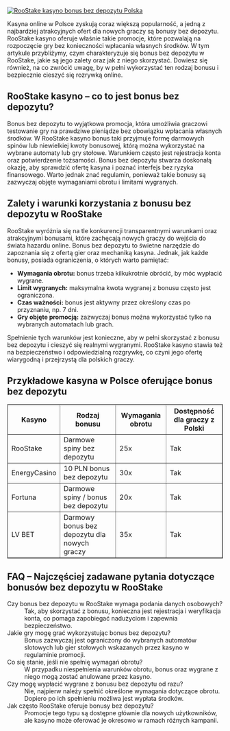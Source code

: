 [![RooStake kasyno bonus bez depozytu Polska](https://123-caf.pages.dev/gitsignup.png)](https://vrmoo.ru/Bt82HjjY)

<div>     <p>Kasyna online w Polsce zyskują coraz większą popularność, a jedną z najbardziej atrakcyjnych ofert dla nowych graczy są bonusy bez depozytu. RooStake kasyno oferuje właśnie takie promocje, które pozwalają na rozpoczęcie gry bez konieczności wpłacania własnych środków. W tym artykule przybliżymy, czym charakteryzuje się bonus bez depozytu w RooStake, jakie są jego zalety oraz jak z niego skorzystać. Dowiesz się również, na co zwrócić uwagę, by w pełni wykorzystać ten rodzaj bonusu i bezpiecznie cieszyć się rozrywką online.</p>        <h2>RooStake kasyno – co to jest bonus bez depozytu?</h2>     <p>Bonus bez depozytu to wyjątkowa promocja, która umożliwia graczowi testowanie gry na prawdziwe pieniądze bez obowiązku wpłacania własnych środków. W RooStake kasyno bonus taki przyjmuje formę darmowych spinów lub niewielkiej kwoty bonusowej, którą można wykorzystać na wybrane automaty lub gry stołowe. Warunkiem często jest rejestracja konta oraz potwierdzenie tożsamości. Bonus bez depozytu stwarza doskonałą okazję, aby sprawdzić ofertę kasyna i poznać interfejs bez ryzyka finansowego. Warto jednak znać regulamin, ponieważ takie bonusy są zazwyczaj objęte wymaganiami obrotu i limitami wygranych.</p>        <h2>Zalety i warunki korzystania z bonusu bez depozytu w RooStake</h2>     <p>RooStake wyróżnia się na tle konkurencji transparentnymi warunkami oraz atrakcyjnymi bonusami, które zachęcają nowych graczy do wejścia do świata hazardu online. Bonus bez depozytu to świetne narzędzie do zapoznania się z ofertą gier oraz mechaniką kasyna. Jednak, jak każde bonusy, posiada ograniczenia, o których warto pamiętać:</p>     <ul>       <li><strong>Wymagania obrotu:</strong> bonus trzeba kilkukrotnie obrócić, by móc wypłacić wygrane.</li>       <li><strong>Limit wygranych:</strong> maksymalna kwota wygranej z bonusu często jest ograniczona.</li>       <li><strong>Czas ważności:</strong> bonus jest aktywny przez określony czas po przyznaniu, np. 7 dni.</li>       <li><strong>Gry objęte promocją:</strong> zazwyczaj bonus można wykorzystać tylko na wybranych automatach lub grach.</li>     </ul>     <p>Spełnienie tych warunków jest konieczne, aby w pełni skorzystać z bonusu bez depozytu i cieszyć się realnymi wygranymi. RooStake kasyno stawia też na bezpieczeństwo i odpowiedzialną rozgrywkę, co czyni jego ofertę wiarygodną i przejrzystą dla polskich graczy.</p>        <h2>Przykładowe kasyna w Polsce oferujące bonus bez depozytu</h2>     <table border="1" cellpadding="5" cellspacing="0" style="border-collapse: collapse; width: 100%;">       <thead>         <tr>           <th>Kasyno</th>           <th>Rodzaj bonusu</th>           <th>Wymagania obrotu</th>           <th>Dostępność dla graczy z Polski</th>         </tr>       </thead>       <tbody>         <tr>           <td>RooStake</td>           <td>Darmowe spiny bez depozytu</td>           <td>25x</td>           <td>Tak</td>         </tr>         <tr>           <td>EnergyCasino</td>           <td>10 PLN bonus bez depozytu</td>           <td>30x</td>           <td>Tak</td>         </tr>         <tr>           <td>Fortuna</td>           <td>Darmowe spiny / bonus bez depozytu</td>           <td>20x</td>           <td>Tak</td>         </tr>         <tr>           <td>LV BET</td>           <td>Darmowy bonus bez depozytu dla nowych graczy</td>           <td>35x</td>           <td>Tak</td>         </tr>       </tbody>     </table>        <h2>FAQ – Najczęściej zadawane pytania dotyczące bonusów bez depozytu w RooStake</h2>     <dl>       <dt>Czy bonus bez depozytu w RooStake wymaga podania danych osobowych?</dt>       <dd>Tak, aby skorzystać z bonusu, konieczna jest rejestracja i weryfikacja konta, co pomaga zapobiegać nadużyciom i zapewnia bezpieczeństwo.</dd>          <dt>Jakie gry mogę grać wykorzystując bonus bez depozytu?</dt>       <dd>Bonus zazwyczaj jest ograniczony do wybranych automatów slotowych lub gier stołowych wskazanych przez kasyno w regulaminie promocji.</dd>          <dt>Co się stanie, jeśli nie spełnię wymagań obrotu?</dt>       <dd>W przypadku niespełnienia warunków obrotu, bonus oraz wygrane z niego mogą zostać anulowane przez kasyno.</dd>          <dt>Czy mogę wypłacić wygrane z bonusu bez depozytu od razu?</dt>       <dd>Nie, najpierw należy spełnić określone wymagania dotyczące obrotu. Dopiero po ich spełnieniu możliwa jest wypłata środków.</dd>          <dt>Jak często RooStake oferuje bonusy bez depozytu?</dt>       <dd>Promocje tego typu są dostępne głównie dla nowych użytkowników, ale kasyno może oferować je okresowo w ramach różnych kampanii.</dd>     </dl>   </div>